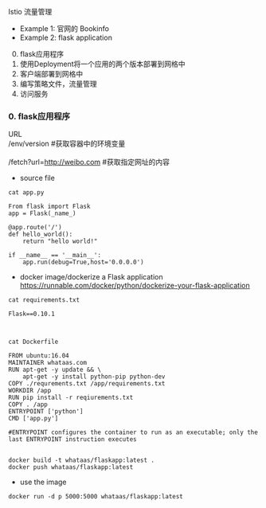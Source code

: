 Istio 流量管理
- Example 1: 官网的 Bookinfo
- Example 2: flask application
0. flask应用程序
1. 使用Deployment将一个应用的两个版本部署到网格中
2. 客户端部署到网格中
3. 编写策略文件，流量管理
4. 访问服务


### 0. flask应用程序
URL <br/>
/env/version   #获取容器中的环境变量<br/><br/>
/fetch?url=http://weibo.com #获取指定网址的内容<br/>

- source file
```
cat app.py

From flask import Flask
app = Flask(_name_)

@app.route('/')
def hello_world():
    return "hello world!"

if __name__ == '__main__':
    app.run(debug=True,host='0.0.0.0')
```

- docker image/dockerize a Flask application
https://runnable.com/docker/python/dockerize-your-flask-application <br/>
```
cat requirements.txt

Flask==0.10.1



cat Dockerfile

FROM ubuntu:16.04
MAINTAINER whataas.com
RUN apt-get -y update && \
    apt-get -y install python-pip python-dev
COPY ./requrements.txt /app/requirements.txt
WORKDIR /app
RUN pip install -r reqiurements.txt
COPY . /app
ENTRYPOINT ['python']
CMD ['app.py']

#ENTRYPOINT configures the container to run as an executable; only the last ENTRYPOINT instruction executes


docker build -t whataas/flaskapp:latest .
docker push whataas/flaskapp:latest
```

- use the image
```
docker run -d p 5000:5000 whataas/flaskapp:latest
```
